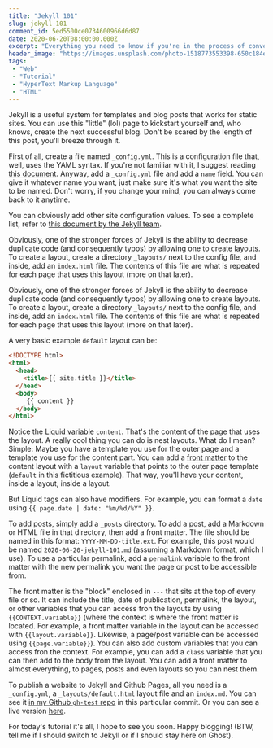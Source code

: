 ```yaml
---
title: "Jekyll 101"
slug: jekyll-101
comment_id: 5ed5500ce0734600966d6d87
date: 2020-06-20T08:00:00.000Z
excerpt: "Everything you need to know if you're in the process of converting your static HTML site to Jekyll."
header_image: "https://images.unsplash.com/photo-1518773553398-650c184e0bb3?ixlib=rb-1.2.1&q=80&fm=jpg&crop=entropy&cs=tinysrgb&w=2000&fit=max&ixid=eyJhcHBfaWQiOjExNzczfQ"
tags: 
 - "Web"
 - "Tutorial"
 - "HyperText Markup Language"
 - "HTML"
---
```


Jekyll is a useful system for templates and blog posts that works for static sites. You can use this "little" (lol) page to kickstart yourself and, who knows, create the next successful blog. Don't be scared by the length of this post, you'll breeze through it.

First of all, create a file named `_config.yml`. This is a configuration file that, well, uses the YAML syntax. If you're not familiar with it, I suggest reading [this document](https://docs.ansible.com/ansible/latest/reference_appendices/YAMLSyntax.html). Anyway, add a `_config.yml` file and add a `name` field. You can give it whatever name you want, just make sure it's what you want the site to be named. Don't worry, if you change your mind, you can always come back to it anytime.

You can obviously add other site configuration values. To see a complete list, refer to [this document by the Jekyll team](https://jekyllrb.com/docs/variables/).

Obviously, one of the stronger forces of Jekyll is the ability to decrease duplicate code (and consequently typos) by allowing one to create layouts. To create a layout, create a directory `_layouts/` next to the config file, and inside, add an `index.html` file. The contents of this file are what is repeated for each page that uses this layout (more on that later).

Obviously, one of the stronger forces of Jekyll is the ability to decrease duplicate code (and consequently typos) by allowing one to create layouts. To create a layout, create a directory `_layouts/` next to the config file, and inside, add an `index.html` file. The contents of this file are what is repeated for each page that uses this layout (more on that later).

A very basic example `default` layout can be:

```html
<!DOCTYPE html>
<html>
  <head>
    <title>{{ site.title }}</title>
  </head>
  <body>
     {{ content }}
  </body>
</html>
```

Notice the [Liquid variable](https://jekyllrb.com/docs/liquid/) `content`. That's the content of the page that uses the layout. A really cool thing you can do is nest layouts. What do I mean? Simple: Maybe you have a template you use for the outer page and a template you use for the content part. You can add a [front matter](#front-matter) to the content layout with a `layout` variable that points to the outer page template (`default` in this fictitious example). That way, you'll have your content, inside a layout, inside a layout.

But Liquid tags can also have modifiers. For example, you can format a `date` using `{{ page.date | date: "%m/%d/%Y" }}`.

To add posts, simply add a `_posts` directory. To add a post, add a Markdown or HTML file in that directory, then add a front matter. The file should be named in this format: `YYYY-MM-DD-title.ext`. For example, this post would be named `2020-06-20-jekyll-101.md` (assuming a Markdown format, which I use). To use a particular permalink, add a `permalink` variable to the front matter with the new permalink you want the page or post to be accessible from.

The front matter is the "block" enclosed in `---` that sits at the top of every file or so. It can include the title, date of publication, permalink, the layout, or other variables that you can access fron the layouts by using `{{CONTEXT.variable}}` (where the context is where the front matter is located. For example, a front matter variable in the layout can be accessed with `{{layout.variable}}`. Likewise, a page/post variable can be accessed using `{{page.variable}}`). You can also add custom variables that you can access fron the context. For example, you can add a `class` variable that you can then add to the body from the layout. You can add a front matter to almost everything, to pages, posts and even layouts so you can nest them.

To publish a website to Jekyll and Github Pages, all you need is a `_config.yml`, a `_layouts/default.html` layout file and an `index.md`. You can see it [in my Github `gh-test` repo](https://github.com/Samplasion/gh-test/tree/d5799b3626feee0ab789f1cca0f1ecb63c9cb80e) in this particular commit. Or you can see a live version [here](https://samplasion.github.io/gh-test).

For today's tutorial it's all, I hope to see you soon. Happy blogging! (BTW, tell me if I should switch to Jekyll or if I should stay here on Ghost).